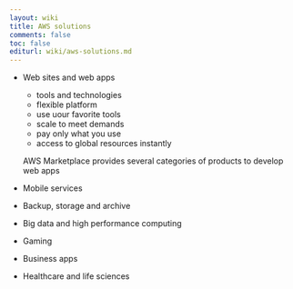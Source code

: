 ```yaml
---
layout: wiki
title: AWS solutions
comments: false
toc: false
editurl: wiki/aws-solutions.md
---
```


* Web sites and web apps
  * tools and technologies
  * flexible platform
  * use uour favorite tools
  * scale to meet demands
  * pay only what you use
  * access to global resources instantly
  
  AWS Marketplace provides several categories of products to develop web apps
* Mobile services
* Backup, storage and archive
* Big data and high performance computing
* Gaming
* Business apps
* Healthcare and life sciences
